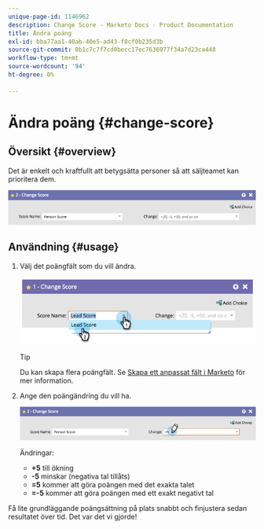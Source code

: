 ```yaml
---
unique-page-id: 1146962
description: Change Score - Marketo Docs - Product Documentation
title: Ändra poäng
exl-id: bba77aa1-40ab-40e5-ad43-f8cf0b235d3b
source-git-commit: 0b1c7c7f7cd0becc17ec7636977f34a7d23ca448
workflow-type: tm+mt
source-wordcount: '94'
ht-degree: 0%

---
```


# Ändra poäng {#change-score}

## Översikt {#overview}

Det är enkelt och kraftfullt att betygsätta personer så att säljteamet kan prioritera dem.

![](assets/flowstep-changescore.png)

## Användning {#usage}

1. Välj det poängfält som du vill ändra.

   ![](assets/image2014-9-22-11-3a7-3a31.png)

   >[!TIP]
   >
   >Du kan skapa flera poängfält. Se [Skapa ett anpassat fält i Marketo](/help/marketo/product-docs/administration/field-management/create-a-custom-field-in-marketo.md) för mer information.

1. Ange den poängändring du vill ha.

   ![](assets/flowstep-changescoretype.png)

   Ändringar:

   * **+5** till ökning
   * **-5** minskar (negativa tal tillåts)
   * **=5** kommer att göra poängen med det exakta talet
   * **=-5** kommer att göra poängen med ett exakt negativt tal

Få lite grundläggande poängsättning på plats snabbt och finjustera sedan resultatet över tid. Det var det vi gjorde!
